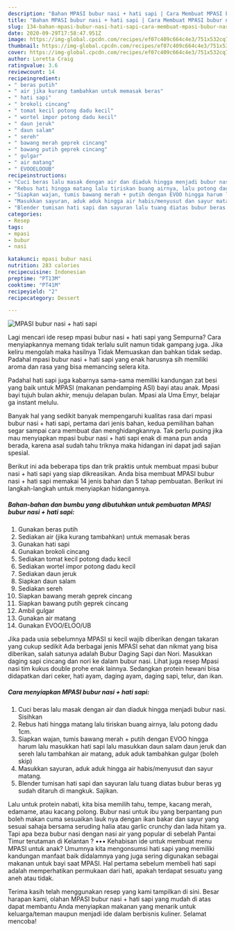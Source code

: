 ```yaml
---
description: "Bahan MPASI bubur nasi + hati sapi | Cara Membuat MPASI bubur nasi + hati sapi Yang Paling Enak"
title: "Bahan MPASI bubur nasi + hati sapi | Cara Membuat MPASI bubur nasi + hati sapi Yang Paling Enak"
slug: 134-bahan-mpasi-bubur-nasi-hati-sapi-cara-membuat-mpasi-bubur-nasi-hati-sapi-yang-paling-enak
date: 2020-09-29T17:58:47.951Z
image: https://img-global.cpcdn.com/recipes/ef07c409c664c4e3/751x532cq70/mpasi-bubur-nasi-hati-sapi-foto-resep-utama.jpg
thumbnail: https://img-global.cpcdn.com/recipes/ef07c409c664c4e3/751x532cq70/mpasi-bubur-nasi-hati-sapi-foto-resep-utama.jpg
cover: https://img-global.cpcdn.com/recipes/ef07c409c664c4e3/751x532cq70/mpasi-bubur-nasi-hati-sapi-foto-resep-utama.jpg
author: Loretta Craig
ratingvalue: 3.6
reviewcount: 14
recipeingredient:
- " beras putih"
- " air jika kurang tambahkan untuk memasak beras"
- " hati sapi"
- " brokoli cincang"
- " tomat kecil potong dadu kecil"
- " wortel impor potong dadu kecil"
- " daun jeruk"
- " daun salam"
- " sereh"
- " bawang merah geprek cincang"
- " bawang putih geprek cincang"
- " gulgar"
- " air matang"
- " EVOOELOOUB"
recipeinstructions:
- "Cuci beras lalu masak dengan air dan diaduk hingga menjadi bubur nasi. Sisihkan"
- "Rebus hati hingga matang lalu tiriskan buang airnya, lalu potong dadu 1cm."
- "Siapkan wajan, tumis bawang merah + putih dengan EVOO hingga harum lalu masukkan hati sapi lalu masukkan daun salam daun jeruk dan sereh lalu tambahkan air matang, aduk aduk tambahkan gulgar (boleh skip)"
- "Masukkan sayuran, aduk aduk hingga air habis/menyusut dan sayur matang."
- "Blender tumisan hati sapi dan sayuran lalu tuang diatas bubur beras yg sudah ditaruh di mangkuk. Sajikan."
categories:
- Resep
tags:
- mpasi
- bubur
- nasi

katakunci: mpasi bubur nasi 
nutrition: 283 calories
recipecuisine: Indonesian
preptime: "PT13M"
cooktime: "PT41M"
recipeyield: "2"
recipecategory: Dessert

---
```



![MPASI bubur nasi + hati sapi](https://img-global.cpcdn.com/recipes/ef07c409c664c4e3/751x532cq70/mpasi-bubur-nasi-hati-sapi-foto-resep-utama.jpg)

Lagi mencari ide resep mpasi bubur nasi + hati sapi yang Sempurna? Cara menyiapkannya memang tidak terlalu sulit namun tidak gampang juga. Jika keliru mengolah maka hasilnya Tidak Memuaskan dan bahkan tidak sedap. Padahal mpasi bubur nasi + hati sapi yang enak harusnya sih memiliki aroma dan rasa yang bisa memancing selera kita.

Padahal hati sapi juga kabarnya sama-sama memiliki kandungan zat besi yang baik untuk MPASI (makanan pendamping ASI) bayi atau anak. Mpasi bayi tujuh bulan akhir, menuju delapan bulan. Mpasi ala Uma Emyr, belajar ga instant melulu.

Banyak hal yang sedikit banyak mempengaruhi kualitas rasa dari mpasi bubur nasi + hati sapi, pertama dari jenis bahan, kedua pemilihan bahan segar sampai cara membuat dan menghidangkannya. Tak perlu pusing jika mau menyiapkan mpasi bubur nasi + hati sapi enak di mana pun anda berada, karena asal sudah tahu triknya maka hidangan ini dapat jadi sajian spesial.


Berikut ini ada beberapa tips dan trik praktis untuk membuat mpasi bubur nasi + hati sapi yang siap dikreasikan. Anda bisa membuat MPASI bubur nasi + hati sapi memakai 14 jenis bahan dan 5 tahap pembuatan. Berikut ini langkah-langkah untuk menyiapkan hidangannya.

<!--inarticleads1-->

##### Bahan-bahan dan bumbu yang dibutuhkan untuk pembuatan MPASI bubur nasi + hati sapi:

1. Gunakan  beras putih
1. Sediakan  air (jika kurang tambahkan) untuk memasak beras
1. Gunakan  hati sapi
1. Gunakan  brokoli cincang
1. Sediakan  tomat kecil potong dadu kecil
1. Sediakan  wortel impor potong dadu kecil
1. Sediakan  daun jeruk
1. Siapkan  daun salam
1. Sediakan  sereh
1. Siapkan  bawang merah geprek cincang
1. Siapkan  bawang putih geprek cincang
1. Ambil  gulgar
1. Gunakan  air matang
1. Gunakan  EVOO/ELOO/UB


Jika pada usia sebelumnya MPASI si kecil wajib diberikan dengan takaran yang cukup sedikit Ada berbagai jenis MPASI sehat dan nikmat yang bisa diberikan, salah satunya adalah Bubur Daging Sapi dan Nori. Masukkan daging sapi cincang dan nori ke dalam bubur nasi. Lihat juga resep Mpasi nasi tim kukus double prohe enak lainnya. Sedangkan protein hewani bisa didapatkan dari ceker, hati ayam, daging ayam, daging sapi, telur, dan ikan. 

<!--inarticleads2-->

##### Cara menyiapkan MPASI bubur nasi + hati sapi:

1. Cuci beras lalu masak dengan air dan diaduk hingga menjadi bubur nasi. Sisihkan
1. Rebus hati hingga matang lalu tiriskan buang airnya, lalu potong dadu 1cm.
1. Siapkan wajan, tumis bawang merah + putih dengan EVOO hingga harum lalu masukkan hati sapi lalu masukkan daun salam daun jeruk dan sereh lalu tambahkan air matang, aduk aduk tambahkan gulgar (boleh skip)
1. Masukkan sayuran, aduk aduk hingga air habis/menyusut dan sayur matang.
1. Blender tumisan hati sapi dan sayuran lalu tuang diatas bubur beras yg sudah ditaruh di mangkuk. Sajikan.


Lalu untuk protein nabati, kita bisa memilih tahu, tempe, kacang merah, edamame, atau kacang polong. Bubur nasi untuk ibu yang berpantang pun boleh makan cuma sesuaikan lauk nya dengan ikan bakar dan sayur yang sesuai sahaja bersama seruding halia atau garlic crunchy dan lada hitam ya. Tapi apa beza bubur nasi dengan nasi air yang popular di sebelah Pantai Timur terutaman di Kelantan ? ••• Kehabisan ide untuk membuat menu MPASI untuk anak? Umumnya kita mengonsumsi hati sapi yang memiliki kandungan manfaat baik didalamnya yang juga sering digunakan sebagai makanan untuk bayi saat MPASI. Hal pertama sebelum membeli hati sapi adalah memperhatikan permukaan dari hati, apakah terdapat sesuatu yang aneh atau tidak. 

Terima kasih telah menggunakan resep yang kami tampilkan di sini. Besar harapan kami, olahan MPASI bubur nasi + hati sapi yang mudah di atas dapat membantu Anda menyiapkan makanan yang menarik untuk keluarga/teman maupun menjadi ide dalam berbisnis kuliner. Selamat mencoba!
